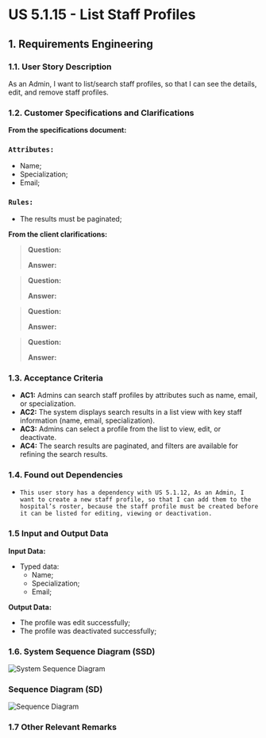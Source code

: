 # US 5.1.15 - List Staff Profiles


## 1. Requirements Engineering

### 1.1. User Story Description

As an Admin, I want to list/search staff profiles, so that I can see the details, edit, and remove staff profiles.

### 1.2. Customer Specifications and Clarifications

**From the specifications document:**

### `Attributes:`

* Name;
* Specialization;
* Email;

### `Rules:`

* The results must be paginated;

**From the client clarifications:**

> **Question:**
>
> **Answer:**

> **Question:**
>
> **Answer:**

> **Question:**
>
> **Answer:**

> **Question:**
>
> **Answer:**


### 1.3. Acceptance Criteria

* **AC1:** Admins can search staff profiles by attributes such as name, email, or specialization.
* **AC2:** The system displays search results in a list view with key staff information (name, email, specialization).
* **AC3:** Admins can select a profile from the list to view, edit, or deactivate.
* **AC4:** The search results are paginated, and filters are available for refining the search results.


### 1.4. Found out Dependencies

* `This user story has a dependency with US 5.1.12, As an Admin, I want to create a new staff profile, so that I can add them to the
hospital’s roster, because the staff profile must be created before it can be listed for editing, viewing or deactivation.`

### 1.5 Input and Output Data

**Input Data:**

* Typed data:
  * Name;
  * Specialization;
  * Email;


**Output Data:**

* The profile was edit successfully;
* The profile was deactivated successfully;


### 1.6. System Sequence Diagram (SSD)

![System Sequence Diagram](system-sequence-diagram.svg)

### Sequence Diagram (SD)

![Sequence Diagram](sequence-diagram.svg)


### 1.7 Other Relevant Remarks


